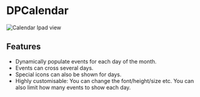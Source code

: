 DPCalendar
==========
![Calendar Ipad view](https://raw.github.com/ethan-fang/DPCalendar/master/github-assets/dpcalendar_ipad.gif)

## Features
* Dynamically populate events for each day of the month.
* Events can cross several days.
* Special icons can also be shown for days.
* Highly customisable: You can change the font/height/size etc. You can also limit how many events to show each day.
